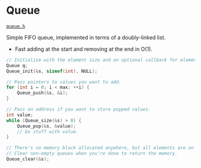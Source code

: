 # Queue

[`queue.h`](./../src/queue.h)

Simple FIFO queue, implemented in terms of a doubly-linked list.

- Fast adding at the start and removing at the end in O(1).

```C
// Initialize with the element size and an optional callback for element destruction.
Queue q;
Queue_init(&s, sizeof(int), NULL);

// Pass pointers to values you want to add.
for (int i = 0; i < max; ++i) {
    Queue_push(&s, &i);
}

// Pass an address if you want to store popped values.
int value;
while (Queue_size(&s) > 0) {
    Queue_pop(&s, &value);
    // Do stuff with value.
}

// There's no memory block allocated anywhere, but all elements are on the heap.
// Clear non-empty queues when you're done to return the memory.
Queue_clear(&s);
```
